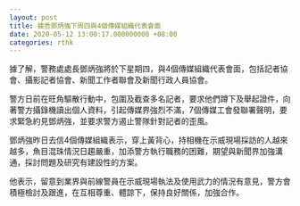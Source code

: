 ```yaml
---
layout: post
title: 據悉鄧炳強下周四與4個傳媒組織代表會面
date: 2020-05-12 13:00:17.000000000 +08:00
categories: rthk
---
```


據了解，警務處處長鄧炳強將於下星期四，與4個傳媒組織代表會面，包括記者協會、攝影記者協會、新聞工作者聯會及新聞行政人員協會。

警方日前在旺角驅散行動中，包圍及截查多名記者，要求他們蹲下及舉起證件，向著警方攝錄機讀出個人資料，引起傳媒界強烈不滿，7個傳媒工會發聯署聲明，要求緊急約見鄧炳強，並要求警方遏止警隊針對記者的歪風。

鄧炳強昨日去信4個傳媒組織表示，穿上黃背心，持相機在示威現場採訪的人越來越多，魚目混珠情況日趨嚴重，加添警方執行職務的困難，期望與新聞界加強溝通，採討問題及研究有建設性的方案。

他表示，留意到業界與前線警員在示威現場執法及使用武力的情況有意見，警方會積極檢討及跟進，在互相尊重、體諒下，保持良好關係，加強合作。
